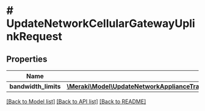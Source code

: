 # # UpdateNetworkCellularGatewayUplinkRequest

## Properties

Name | Type | Description | Notes
------------ | ------------- | ------------- | -------------
**bandwidth_limits** | [**\Meraki\Model\UpdateNetworkApplianceTrafficShapingUplinkBandwidthRequestBandwidthLimitsCellular**](UpdateNetworkApplianceTrafficShapingUplinkBandwidthRequestBandwidthLimitsCellular.md) |  | [optional]

[[Back to Model list]](../../README.md#models) [[Back to API list]](../../README.md#endpoints) [[Back to README]](../../README.md)
